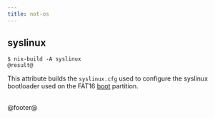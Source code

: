 ```yaml
---
title: not-os
---
```


## syslinux

```
$ nix-build -A syslinux
@result@
```

This attribute builds the `syslinux.cfg` used to configure the syslinux
bootloader used on the FAT16 [boot](boot.html) partition.


<br />
@footer@
